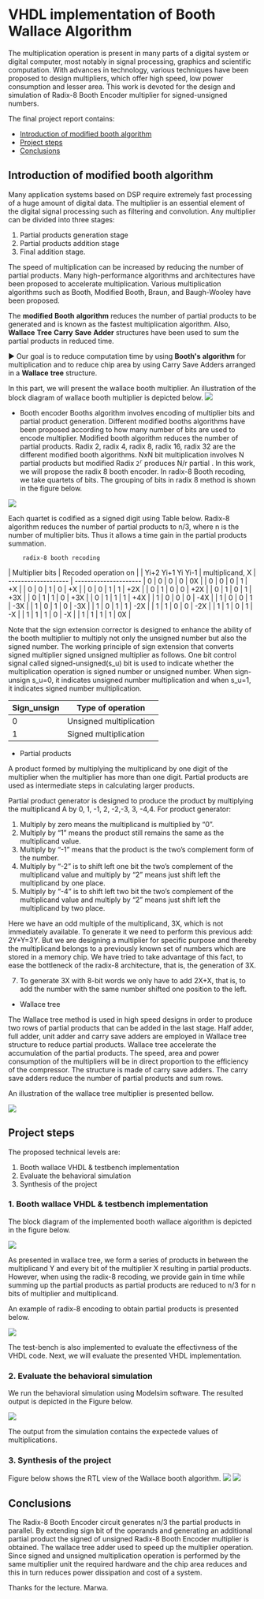 # VHDL implementation of Booth Wallace Algorithm

The multiplication operation is present in many parts of a digital system or digital computer, most notably in signal processing,
graphics and scientific computation. With advances in technology, various techniques have been proposed to design multipliers,
which offer high speed, low power consumption and lesser area. This work is devoted for the design and simulation of Radix-8 Booth Encoder multiplier for signed-unsigned numbers. 

The final project report contains: 
* [Introduction of modified booth algorithm](#introduction-of-modified-booth-algorithm)
* [Project steps](#project-steps)
* [Conclusions](#conclusions)
 
 ## Introduction of modified booth algorithm

Many application systems based on DSP require extremely fast processing of a huge amount of digital data. The multiplier is an essential element of the digital signal
processing such as filtering and convolution. Any multiplier can be divided into three stages: 
1. Partial products generation stage
2. Partial products addition stage
3. Final addition stage. 

The speed of multiplication can be increased by reducing the number of partial products. Many high-performance algorithms and architectures have been
proposed to accelerate multiplication. Various multiplication algorithms such as Booth, Modified Booth, Braun, and Baugh-Wooley have been proposed.

The __modified__ __Booth__ __algorithm__ reduces the number of partial products to be generated and is known as the fastest multiplication algorithm. Also,
__Wallace__ __Tree__ __Carry__ __Save__ __Adder__ structures have been used to sum the partial products in reduced time.

:arrow_forward:  Our goal is to reduce computation time by using __Booth's__ __algorithm__ for multiplication and to reduce chip area by using Carry Save Adders arranged in a __Wallace__ __tree__ structure.

 In this part, we will present the wallace booth multiplier. An illustration of the block diagram of wallace booth multiplier is depicted below.
 ![](Figures/diagram.jpg)

* Booth encoder
Booths algorithm involves encoding of multiplier bits and partial product generation. Different modified booths algorithms have been proposed according to how many number of bits are used to encode multiplier. Modified booth
algorithm reduces the number of partial products. Radix 2, radix 4, radix 8, radix 16, radix 32 are the different modified booth algorithms. NxN bit multiplication involves N partial products but modified Radix <code>2<sup>r</sup></code>
produces N/r partial .
In this work, we will propose the radix 8 booth encoder. In radix-8 Booth recoding, we take quartets of bits. The grouping of bits in radix 8 method is shown in the figure below.


 ![](Figures/group.jpg)

 Each quartet is codified as a signed digit using Table below. Radix-8 algorithm reduces the number of partial products to n/3, where n is the
number of multiplier bits. Thus it allows a time gain in the partial products summation.

		radix-8 booth recoding


| Multiplier bits   | Recoded operation on |
| Yi+2 Yi+1 Yi Yi-1 | multiplicand, X      |
------------------- | ---------------------
| 0  | 0  | 0  | 0  |          0X          |
| 0  | 0  | 0  | 1  |          +X          |
| 0  | 0  | 1  | 0  |          +X          |
| 0  | 0  | 1  | 1  |          +2X         |
| 0  | 1  | 0  | 0  |          +2X         |
| 0  | 1  | 0  | 1  |          +3X         |
| 0  | 1  | 1  | 0  |          +3X         |
| 0  | 1  | 1  | 1  |          +4X         |
| 1  | 0  | 0  | 0  |          -4X         |
| 1  | 0  | 0  | 1  |          -3X         |
| 1  | 0  | 1  | 0  |          -3X         |
| 1  | 0  | 1  | 1  |          -2X         |
| 1  | 1  | 0  | 0  |          -2X         |
| 1  | 1  | 0  | 1  |          -X          |
| 1  | 1  | 1  | 0  |          -X          |
| 1  | 1  | 1  | 1  |          0X          |


Note that the sign extension corrector is designed to enhance the ability of the booth multiplier to multiply not only the unsigned number but also the signed number. 
The working principle of sign extension that converts signed multiplier signed unsigned multiplier as follows.
One bit control signal called signed-unsigned(s_u) bit is used to indicate whether the multiplication operation is signed
number or unsigned number. When sign-unsign s_u=0, it indicates unsigned number multiplication and when s_u=1, it indicates signed number multiplication.


| Sign_unsign | Type of operation       |
------------- | ---------------------
| 0           | Unsigned multiplication |
| 1           | Signed multiplication   |


* Partial products

A product formed by multiplying the multiplicand by one digit of the multiplier when the multiplier has more than one digit. Partial
products are used as intermediate steps in calculating larger products.

Partial product generator is designed to produce the product by multiplying the multiplicand A by 0, 1, -1, 2, -2,-3, 3, -4,4. 
For product generator:
1. Multiply by zero means the multiplicand is multiplied by “0”.
2. Multiply by “1” means the product still remains the same as the multiplicand value. 
3. Multiply by “-1” means that the product is the two’s complement form of the number.
4. Multiply by “-2” is to shift left one bit the two’s complement of the multiplicand value and multiply by “2” means just shift left the multiplicand by one place. 
6. Multiply by “-4” is to shift left two bit the two’s complement of the multiplicand value and multiply by “2” means just shift left the multiplicand by two place. 

Here we have an odd multiple of the multiplicand, 3X, which is not immediately available. To generate it we need to perform this previous add: 2Y+Y=3Y. But we are designing a multiplier for specific
purpose and thereby the multiplicand belongs to a previously known set of numbers which are stored in a memory chip. We have
tried to take advantage of this fact, to ease the bottleneck of the radix-8 architecture, that is, the generation of 3X.

7. To generate 3X with 8-bit words we only have to add 2X+X, that is, to add the number with the same number shifted one position to the left.

* Wallace tree

The Wallace tree method is used in high speed designs in order to produce two rows of partial products that can be added in the last stage. Half adder, full adder, unit adder and
carry save adders are employed in Wallace tree structure to reduce partial products. Wallace tree accelerate the accumulation of the partial products. The speed, area and
power consumption of the multipliers will be in direct proportion to the efficiency of the compressor. The structure is made of carry save adders. The carry save adders reduce the
number of partial products and sum rows.

An illustration of the wallace tree multiplier is presented bellow.

 ![](Figures/booth.gif)
 


 ## Project steps
 
The proposed technical levels are:

1. Booth wallace VHDL & testbench implementation
2. Evaluate the behavioral simulation
3. Synthesis of the project



### 1. Booth wallace VHDL & testbench implementation

The block diagram of the implemented booth wallace algorithm is depicted in the figure below. 

 ![](Figures/boothalg.jpg)
 
As presented in wallace tree, we form a series of products in between the multiplicand Y and every bit of the multiplier X resulting in partial products.
However, when using the radix-8 recoding, we provide gain in time while summing up the partial products as partial products are reduced to n/3 for n bits 
of multiplier and multiplicand.

An example of radix-8 encoding to obtain partial products is presented below.

  ![](Figures/pp.jpg)
 
The test-bench is also implemented to evaluate the effectivness of the VHDL code.
Next, we will evaluate the presented VHDL implementation.

### 2. Evaluate the behavioral simulation

We run the behavioral simulation using Modelsim software. The resulted output is depicted in the Figure below.

 ![](Figures/simu.JPG)

The output from the simulation contains the expectede values of multiplications.

### 3. Synthesis of the project


Figure below shows the RTL view of the Wallace booth algorithm.
 ![](Figures/rtl1.JPG)
 ![](Figures/rtl2.JPG) 

 
## Conclusions

The Radix-8 Booth Encoder circuit generates n/3 the partial products in parallel. By extending sign bit of the operands
and generating an additional partial product the signed of unsigned Radix-8 Booth Encoder multiplier is obtained. 
The wallace tree adder used to speed up the multiplier operation. Since signed and unsigned
multiplication operation is performed by the same multiplier unit the required hardware and the chip area reduces and this in turn
reduces power dissipation and cost of a system.

Thanks for the lecture.
Marwa.



